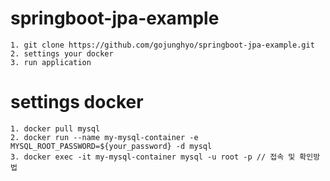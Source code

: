 ﻿# springboot-jpa-example

 ```
1. git clone https://github.com/gojunghyo/springboot-jpa-example.git
2. settings your docker
3. run application

```

# settings docker
```
1. docker pull mysql
2. docker run --name my-mysql-container -e  MYSQL_ROOT_PASSWORD=${your_password} -d mysql
3. docker exec -it my-mysql-container mysql -u root -p // 접속 및 확인방법

```
